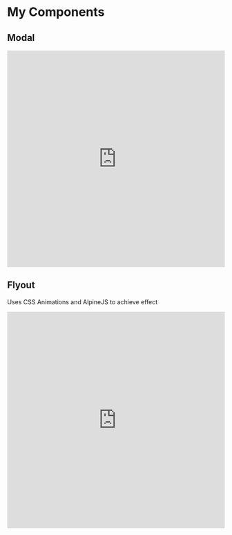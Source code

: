 # My Components

## Modal
<iframe height="500" style="width: 100%;" scrolling="no" title="Bulma+ Modal" src="https://codepen.io/webconxept/embed/ExpjbXL?default-tab=html%2Cresult" frameborder="no" loading="lazy" allowtransparency="true" allowfullscreen="true">
  See the Pen <a href="https://codepen.io/webconxept/pen/ExpjbXL">
  Bulma+ Modal</a> by Kevin (<a href="https://codepen.io/webconxept">@webconxept</a>)
  on <a href="https://codepen.io">CodePen</a>.
</iframe>

## Flyout

Uses CSS Animations and AlpineJS to achieve effect

<iframe height="500" style="width: 100%;" scrolling="no" title="Bulma+ Flyout" src="https://codepen.io/webconxept/embed/BaPNmYj?default-tab=html%2Cresult" frameborder="no" loading="lazy" allowtransparency="true" allowfullscreen="true">
  See the Pen <a href="https://codepen.io/webconxept/pen/BaPNmYj">
  Bulma+ Flyout</a> by Kevin (<a href="https://codepen.io/webconxept">@webconxept</a>)
  on <a href="https://codepen.io">CodePen</a>.
</iframe>